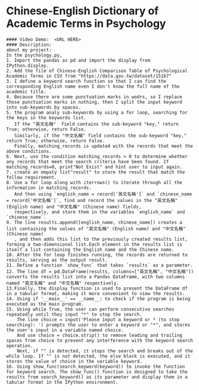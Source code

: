   # Chinese-English Dictionary of Academic Terms in Psychology
    #### Video Demo:  <URL HERE>
    #### Description:
    about my project:
    In the psychology.py, 
    1. Import the pandas as pd and import the display from IPython.display. 
    2. Add the file of Chinese-English Comparison Table of Psychological Academic Terms in CSV from "https://data.gov.tw/dataset/15167"
    3. I define a keyword search function so that I can find the corresponding English name even I don't know the full name of the academic title.
    4. Because there are some punctuation marks in wodrs, so I replace those punctuation marks in nothing, then I split the input keyword into sub-keywords by spaces.
    5. the program analy sub-keywords by using a for loop, searching for the keys in the keywords list. 
       If the "英文名稱"  field contains the sub-keyword "key," return True; otherwise, return False.
       Similarly, if the "中文名稱" field contains the sub-keyword "key," return True; otherwise, return False. 
       Finally, matching_records is updated with the records that meet the above conditions.
    6. Next, use the condition matching_records > 0 to determine whether any records that meet the search criteria have been found. If matching_records=0, print"Not Exist" and hint user to input again.
    7. create an empaty list"result" to store the result that match the follow requirement.
    8. Use a for loop along with iterrows() to iterate through all the information in matching_records.
       And then using `english_name = record['英文名稱']` and `chinese_name = record['中文名稱']`, find and record the values in the "英文名稱" (English name) and "中文名稱" (Chinese name) fields, 
       respectively, and store them in the variables `english_name` and `chinese_name`.
    9. The line results.append([english_name, chinese_name]) creates a list containing the values of "英文名稱" (English name) and "中文名稱" (Chinese name)
       , and then adds this list to the previously created results list, forming a two-dimensional list.Each element in the results list is itself a list containing the English name and the Chinese name.
    10. After the for loop finishes running, the records are returned to results, serving as the output result.
    11. Define a function `show_func` that takes `results` as a parameter.
    12. The line df = pd.DataFrame(results, columns=["英文名稱", "中文名稱"]) converts the results list into a Pandas DataFrame, with two columns named "英文名稱" and "中文名稱" respectively.
    13.Finally, the display function is used to present the DataFrame df in a tabular format, making it more convenient to view the results.
    14. Using if '__main__' == __name__: to check if the program is being executed as the main program.
    15. Using while True, the user can perform consecutive searches repeatedly until they input "*" to stop the search.
        The line choice = input('Please input a keyword or * (to stop searching): ') prompts the user to enter a keyword or "*", and stores the user's input in a variable named choice.
        And use choice = choice.strip() to remove leading and trailing spaces from choice to prevent any interference with the keyword search operation. 
        Next, if "" is detected, it stops the search and breaks out of the while loop. If "" is not detected, the else block is executed, and it stores the value of choice in the variable keyword.
    16. Using show_func(search_keyword(keyword)) to invoke the function for keyword search. The show_func() function is designed to take the results from search_keyword() as its parameter and display them in a tabular format in the IPython environment.

    
